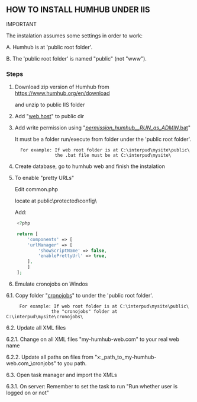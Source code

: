 
## HOW TO INSTALL HUMHUB UNDER IIS 

IMPORTANT

The instalation assumes some settings in order to work:

   A. Humhub is at 'public root folder'.

   B. The 'public root folder' is named "public" (not "www").



### Steps

1. Download zip version of Humhub from https://www.humhub.org/en/download

   and unzip to public IIS folder



2. Add "[web.host](https://github.com/Buliwyfa/humhub_windows_installation/blob/master/web.config)" to public dir



3. Add write permission using  "[_permission_humhub__RUN_as_ADMIN_.bat](https://github.com/Buliwyfa/humhub_windows_installation/blob/master/_permission_humhub__RUN_as_ADMIN_.bat)"
   
   It must be a folder run/execute from folder under the 'public root folder'.
                  
         For example: If web root folder is at C:\interpud\mysite\public\
                      the .bat file must be at C:\interpud\mysite\

4. Create database, go to humhub web and finish the instalation



5. To enable "pretty URLs"

     Edit
	        common.php

     locate at
	        public\protected\config\

     Add:

```php
	<?php

	return [
	    'components' => [
		'urlManager' => [
		    'showScriptName' => false,
		    'enablePrettyUrl' => true,
		],
	    ]
	];
```

6. Emulate cronojobs on Windos

  6.1. Copy folder "[cronojobs](https://github.com/Buliwyfa/humhub_windows_installation/blob/master/cronojobs/)"
       to under the 'public root folder'.

         For example: If web root folder is at C:\interpud\mysite\public\
                     the "cronojobs" folder at C:\interpud\mysite\cronojobs\

  
  6.2. Update all XML files
  
   6.2.1. Change on all XML files "my-humhub-web.com" to your real web name
  
   6.2.2. Update all paths on files from "x:\_path_to_my-humhub-web.com_\cronjobs\" to you path.


  6.3. Open task manager and import the XMLs
  
   6.3.1. On server: Remember to set the task to run "Run whether user is logged on or not"





